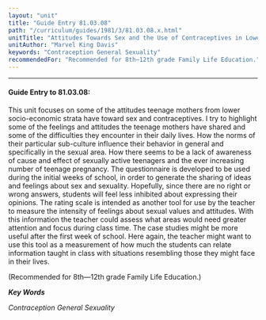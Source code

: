 ```yaml
---
layout: "unit"
title: "Guide Entry 81.03.08"
path: "/curriculum/guides/1981/3/81.03.08.x.html"
unitTitle: "Attitudes Towards Sex and the Use of Contraceptives in Lower Socioeconomic Strata"
unitAuthor: "Marvel King Davis"
keywords: "Contraception General Sexuality"
recommendedFor: "Recommended for 8th—12th grade Family Life Education."
---
```

<body>
<hr/>
<h4>
Guide Entry to 81.03.08:
</h4>
This unit focuses on some of the attitudes teenage mothers from lower socio-economic strata have toward sex and contraceptives.  I try to highlight some of the feelings and attitudes the teenage mothers have shared and some of the difficulties they encounter in their daily lives.  How the norms of their particular sub-culture influence their behavior in general and specifically in the sexual area.  How there seems to be a lack of awareness of cause and effect of sexually active teenagers and the ever increasing number of teenage pregnancy.  The questionnaire is developed to be used during the initial weeks of school, in order to generate the sharing of ideas and feelings about sex and sexuality.  Hopefully, since there are no right or wrong answers, students will feel less inhibited about expressing their opinions.  The rating scale is intended as another tool for use by the teacher to measure the intensity of feelings about sexual values and attitudes.  With this information the teacher could assess what areas would need greater attention and focus during class time.  The case studies might be more useful after the first week of school.  Here again, the teacher might want to use this tool as a measurement of how much the students can relate information taught in class with situations resembling those they might face in their lives.
<p>
(Recommended for 8th—12th grade Family Life Education.)
</p>
<p>
<b>
<i>
Key Words
</i>
</b>
<br/>
</p>
<p>
<i>
Contraception General Sexuality
</i>
</p>
</body>